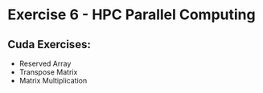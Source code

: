# Exercise 6 - HPC Parallel Computing

## Cuda Exercises:

- Reserved Array 
- Transpose Matrix
- Matrix Multiplication 
